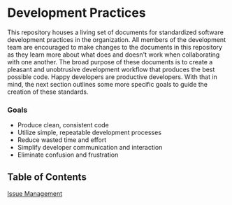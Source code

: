 Development Practices
=============

This repository houses a living set of documents for standardized software development practices in the organization. All members of the development team are encouraged to make changes to the documents in this repository as they learn more about what does and doesn't work when collaborating with one another. The broad purpose of these documents is to create a pleasant and unobtrusive development workflow that produces the best possible code. Happy developers are productive developers. With that in mind, the next section outlines some more specific goals to guide the creation of these standards.

### Goals

- Produce clean, consistent code
- Utilize simple, repeatable development processes
- Reduce wasted time and effort
- Simplify developer communication and interaction
- Eliminate confusion and frustration

## Table of Contents

[Issue Management](issues.md)

